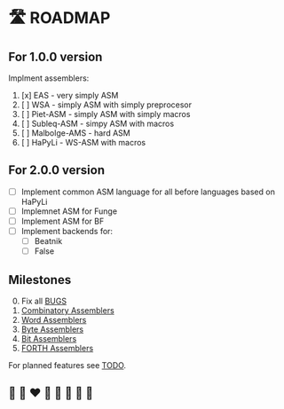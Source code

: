 # 🛣️ ROADMAP

## For 1.0.0 version

Implment assemblers:
1. [x] EAS - very simply ASM
2. [ ] WSA - simply ASM with simply preprocesor
3. [ ] Piet-ASM - simply ASM with simply macros
4. [ ] Subleq-ASM - simpy ASM with macros
5. [ ] Malbolge-AMS - hard ASM
6. [ ] HaPyLi - WS-ASM with macros

## For 2.0.0 version
* [ ] Implement common ASM language for all before languages based on HaPyLi
* [ ] Implemnet ASM for Funge
* [ ] Implement ASM for BF
* [ ] Implement backends for:
  * [ ] Beatnik
  * [ ] False
  
## Milestones

0. Fix all [BUGS](BUGS.md)
1. [Combinatory Assemblers](https://github.com/helvm/helpa/milestone/1)
2. [Word Assemblers](https://github.com/helvm/helpa/milestone/2)
3. [Byte Assemblers](https://github.com/helvm/helpa/milestone/3)
4. [Bit Assemblers](https://github.com/helvm/helpa/milestone/4)
5. [FORTH Assemblers](https://github.com/helvm/helpa/milestone/5)

For planned features see [TODO](../users/TODO.md).

## 🦄 🌈 ❤️ 💛 💚 💙 🤍 🖤
